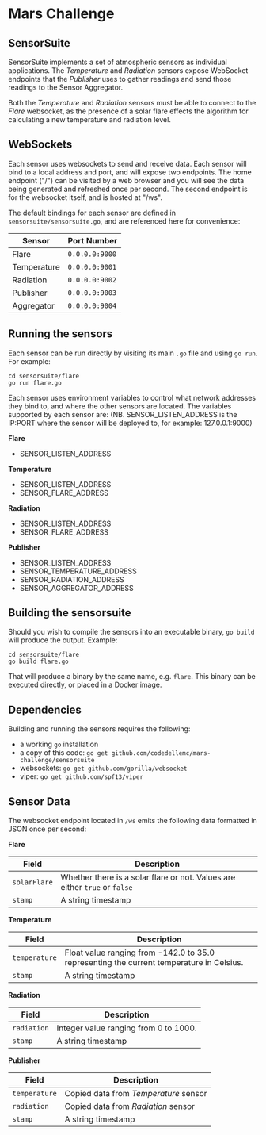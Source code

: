 # Mars Challenge

## SensorSuite

SensorSuite implements a set of atmospheric sensors as individual applications.
The *Temperature* and *Radiation* sensors expose WebSocket endpoints that the
*Publisher* uses to gather readings and send those readings to the Sensor
Aggregator.

Both the *Temperature* and *Radiation* sensors must be able to connect to the
*Flare* websocket, as the presence of a solar flare effects the algorithm for
calculating a new temperature and radiation level.

## WebSockets

Each sensor uses websockets to send and receive data. Each sensor will bind to
a local address and port, and will expose two endpoints. The home endpoint ("/")
can be visited by a web browser and you will see the data being generated and
refreshed once per second. The second endpoint is for the websocket itself, and
is hosted at "/ws".

The default bindings for each sensor are defined in `sensorsuite/sensorsuite.go`,
and are referenced here for convenience:

Sensor | Port Number
--- | ---
Flare | `0.0.0.0:9000`
Temperature | `0.0.0.0:9001`
Radiation | `0.0.0.0:9002`
Publisher | `0.0.0.0:9003`
Aggregator | `0.0.0.0:9004`

## Running the sensors

Each sensor can be run directly by visiting its main `.go` file and using
`go run`. For example:

```
cd sensorsuite/flare
go run flare.go
```

Each sensor uses environment variables to control what network addresses they
bind to, and where the other sensors are located. The variables supported by
each sensor are: (NB. SENSOR_LISTEN_ADDRESS is the IP:PORT where the sensor will be deployed to, for example: 127.0.0.1:9000)

**Flare**
- SENSOR_LISTEN_ADDRESS

**Temperature**
- SENSOR_LISTEN_ADDRESS
- SENSOR_FLARE_ADDRESS

**Radiation**
- SENSOR_LISTEN_ADDRESS
- SENSOR_FLARE_ADDRESS

**Publisher**
- SENSOR_LISTEN_ADDRESS
- SENSOR_TEMPERATURE_ADDRESS
- SENSOR_RADIATION_ADDRESS
- SENSOR_AGGREGATOR_ADDRESS

## Building the sensorsuite

Should you wish to compile the sensors into an executable binary, `go build`
will produce the output. Example:

```
cd sensorsuite/flare
go build flare.go
```

That will produce a binary by the same name, e.g. `flare`. This binary can be
executed directly, or placed in a Docker image.

## Dependencies

Building and running the sensors requires the following:

- a working `go` installation
- a copy of this code: `go get github.com/codedellemc/mars-challenge/sensorsuite`
- websockets: `go get github.com/gorilla/websocket`
- viper: `go get github.com/spf13/viper`

## Sensor Data

The websocket endpoint located in `/ws` emits the following data formatted in
JSON once per second:

**Flare**

| Field | Description |
|---|---|
| `solarFlare` | Whether there is a solar flare or not. Values are either `true` or `false` |
| `stamp` | A string timestamp |

**Temperature**

| Field | Description |
|---|---|
| `temperature` | Float value ranging from -142.0 to 35.0 representing the current temperature in Celsius.
| `stamp` | A string timestamp |

**Radiation**

| Field | Description |
|---|---|
| `radiation` | Integer value ranging from 0 to 1000. |
| `stamp` | A string timestamp |

**Publisher**

| Field | Description |
|---|---|
| `temperature` | Copied data from *Temperature* sensor |
| `radiation` | Copied data from *Radiation* sensor |
| `stamp` | A string timestamp |
